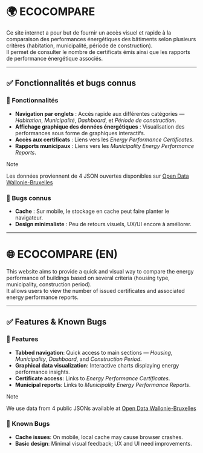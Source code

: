 # 🌍 ECOCOMPARE

Ce site internet a pour but de fournir un accès visuel et rapide à la comparaison des performances énergétiques des bâtiments selon plusieurs critères (habitation, municipalité, période de construction).  
Il permet de consulter le nombre de certificats émis ainsi que les rapports de performance énergétique associés.

---

## ✅ Fonctionnalités et bugs connus

### 🚀 Fonctionnalités

- **Navigation par onglets** : Accès rapide aux différentes catégories — *Habitation*, *Municipalité*, *Dashboard*, et *Période de construction*.
- **Affichage graphique des données énergétiques** : Visualisation des performances sous forme de graphiques interactifs.
- **Accès aux certificats** : Liens vers les *Energy Performance Certificates*.
- **Rapports municipaux** : Liens vers les *Municipality Energy Performance Reports*.

> [!NOTE]
> Les données proviennent de 4 JSON ouvertes disponibles sur [Open Data Wallonie-Bruxelles](https://www.odwb.be/)

### 🐞 Bugs connus

- **Cache** : Sur mobile, le stockage en cache peut faire planter le navigateur.
- **Design minimaliste** : Peu de retours visuels, UX/UI encore à améliorer.

---

# 🌐 ECOCOMPARE (EN)

This website aims to provide a quick and visual way to compare the energy performance of buildings based on several criteria (housing type, municipality, construction period).  
It allows users to view the number of issued certificates and associated energy performance reports.

---

## ✅ Features & Known Bugs

### 🚀 Features

- **Tabbed navigation**: Quick access to main sections — *Housing*, *Municipality*, *Dashboard*, and *Construction Period*.
- **Graphical data visualization**: Interactive charts displaying energy performance insights.
- **Certificate access**: Links to *Energy Performance Certificates*.
- **Municipal reports**: Links to *Municipality Energy Performance Reports*.

> [!NOTE]  
> We use data from 4 public JSONs available at [Open Data Wallonie-Bruxelles](https://www.odwb.be/)

### 🐞 Known Bugs

- **Cache issues**: On mobile, local cache may cause browser crashes.
- **Basic design**: Minimal visual feedback; UX and UI need improvements.
